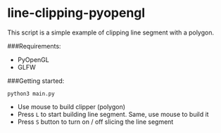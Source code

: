 # line-clipping-pyopengl

This script is a simple example of clipping line segment with a polygon.

###Requirements:
- PyOpenGL
- GLFW

###Getting started:
```
python3 main.py
```

* Use mouse to build clipper (polygon)
* Press `L` to start building line segment. Same, use mouse to build it
* Press `S` button to turn on / off slicing the line segment
